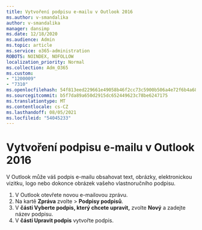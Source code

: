 ```yaml
---
title: Vytvoření podpisu e-mailu v Outlook 2016
ms.author: v-smandalika
author: v-smandalika
manager: dansimp
ms.date: 12/18/2020
ms.audience: Admin
ms.topic: article
ms.service: o365-administration
ROBOTS: NOINDEX, NOFOLLOW
localization_priority: Normal
ms.collection: Adm_O365
ms.custom:
- "1200009"
- "7310"
ms.openlocfilehash: 54f813eed229661e49058b46f2cc73c5900b506a4e72f6b4a6818603f18dbd29
ms.sourcegitcommit: b5f7da89a650d2915dc652449623c78be6247175
ms.translationtype: MT
ms.contentlocale: cs-CZ
ms.lasthandoff: 08/05/2021
ms.locfileid: "54045233"
---
```

# <a name="create-an-email-signature-in-outlook-2016"></a>Vytvoření podpisu e-mailu v Outlook 2016

V Outlook může váš podpis e-mailu obsahovat text, obrázky, elektronickou vizitku, logo nebo dokonce obrázek vašeho vlastnoručního podpisu.

1. V Outlook otevřete novou e-mailovou zprávu.
2. Na kartě **Zpráva** zvolte   >  **Podpisy podpisů**.
3. V **části Vyberte podpis, který chcete upravit,** zvolte **Nový** a zadejte název podpisu.
4. V **části Upravit podpis** vytvořte podpis.
